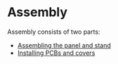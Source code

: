 # Assembly

Assembly consists of two parts:

* [Assembling the panel and stand](Assembly/Assembling%20the%20panel%20and%20stand)
* [Installing PCBs and covers](Assembly/Installing%20PCBs%20and%20covers)
